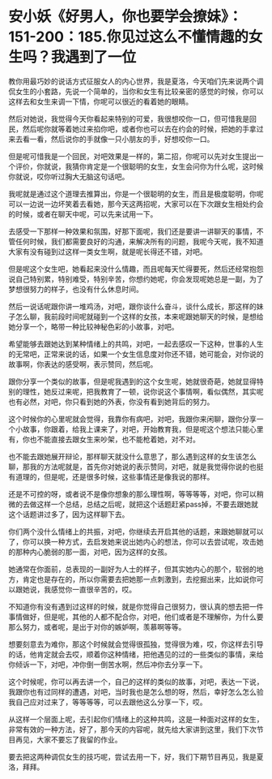 # 安小妖《好男人，你也要学会撩妹》：151-200：185.你见过这么不懂情趣的女生吗？我遇到了一位

教你用最巧妙的说话方式征服女人的内心世界，我是夏洛，今天咱们先来说两个调侃女生的小套路，先说一个简单的，当你和女生有比较亲密的感觉的时候，你可以这样去和女生来调一下情，你呢可以很近的看着她的眼睛。

然后对她说，我觉得今天你看起来特别的可爱，我很想咬你一口，但可惜我是回民，然后呢你就等着她过来掐你吧，或者你也可以去在约会的时候，把她的手拿过来去看一看，然后说你的手就像一只小朋友的手，好想咬你一口。

但是呢可惜我是一个回民，对吧效果是一样的，第二招，你呢可以先对女生提出一个评价，你就说，我猜你肯定是一个很聪明的女生，女生会问你为什么呢，这时候你就说，哎你听过胸大无脑这句话吧。

我呢就是通过这个道理去推算出，你是一个很聪明的女生，而且是极度聪明，你呢可以一边说一边坏笑着去看她，那今天这两招呢，大家可以在下次跟女生相处约会的时候，或者在聊天中呢，可以先来试用一下。

去感受一下那样一种效果和氛围，好那下面呢，我们还是要讲一讲聊天的事情，不管任何时候，我们都需要良好的沟通，来解决所有的问题，我呢今天呢，我不知道大家有没有碰到过这样一类女生啊，就是呢长得还不错，对吧。

但是呢这个女生吧，她看起来没什么情趣，而且呢每天忙得要死，然后还经常抱怨说自己特别累，特别难受，特别辛苦，你想约她呢，你会发现呢她总是一副，为了梦想很努力的样子，也没有什么休息时间。

然后一说话呢跟你讲一堆鸡汤，对吧，跟你谈什么奋斗，谈什么成长，那这样的妹子怎么聊，我前段时间呢就碰到一个这样的女孩，本来呢跟她聊天的时候，是想给她分享一个，略带一种比较神秘色彩的小故事，对吧。

希望能够去跟她达到某种情绪上的共鸣，对吧，一起去感叹一下这种，世事的人生的无常吧，正常来说的话，如果一个女生信息度对你还不错，她可能会，对你说的故事啊，你表达的感受啊，表示赞同，然后呢。

跟你分享一个类似的故事，但是呢我遇到的这个女生呢，她就很奇葩，她就显得特别的理性，她反过来呢，把我教育了一顿，说你说这个事情啊，看似偶然，其实呢也有必然，对吧，你只看到她的外表，你没有看到她背后的努力。

这个时候你的心里呢就会觉得，我靠你有病吧，对吧，我跟你来闲聊，跟你分享一个小故事，你跟着，给我上课来了，对吧，开始教育我，但是呢这个想法只能心里有，你也不能直接去跟女生来吵架，也不能枪着她，对不对。

也不能去跟她展开辩论，那样聊天就没什么意思了，那么遇到这样的女生该怎么聊，那我的方法呢就是，首先你对她说的表示赞同，对吧，就是我觉得你说的也挺有道理的，但是呢，还是很多时候，这些事情还是像我说的那样。

还是不可控的呀，或者说不是像你想象的那么理性啊，等等等等，对吧，你可以稍微的去做这样一个总结，总结之后呢，就把这个话题赶紧pass掉，不要去跟她就这个话题讲过多了，因为这样聊下去。

你们两个没什么情绪上的共振，对吧，你继续去开启其他的话题，来跟她聊就可以了，你可以换一种方式，去启发她来说出她内心的想法，你可以去尝试呢，攻击她的那种内心脆弱的那一面，对吧，因为这样的女孩。

她通常在你面前，总表现的一副好为人士的样子，但其实她内心的那个，软弱的地方，肯定也是存在的，所以你需要去把她那一点刺激到，去挖掘出来，比如说你可以跟她说，我感觉你一直很辛苦的，哎。

不知道你有没有遇到过这样的时候，就是你觉得自己很努力，很认真的想去把一件事情做好，但是呢，其他的人都不配合你，对吧，他们或者是不理解你，为什么要那么努力，或者呢，是出于对你的嫉妒啊，羡慕啊等等。

想要刻意去为难你，那这个时候就会觉得很孤独，觉得很为难，哎，你这样去引导的话，他肯定就会去哎，顺着你这种情绪，把他遇见的过的一些类似的事情，来给你倾诉一下，对吧，冲你倒一倒苦水啊，然后冲你去分享一下。

这个时候呢，你可以再去讲一个，自己的这样的类似的故事，对吧，表达一下说，我跟你也有过同样的遭遇，对吧，当时我也是怎么想的呀，然后，幸好怎么怎么验我自己应对过来了，等等等等，可以去跟他这么分享一下，哎。

从这样一个层面上呢，去引起你们情绪上的这种共鸣，这是一种面对这样的女生，非常有效的一种方法，好了，那今天的内容呢，就先给大家讲到这里，我们下次节目再见，大家不要忘了我留的作业。

要去把这两种调侃女生的技巧呢，尝试去用一下，好，我们下期节目再见，我是夏洛，拜拜。